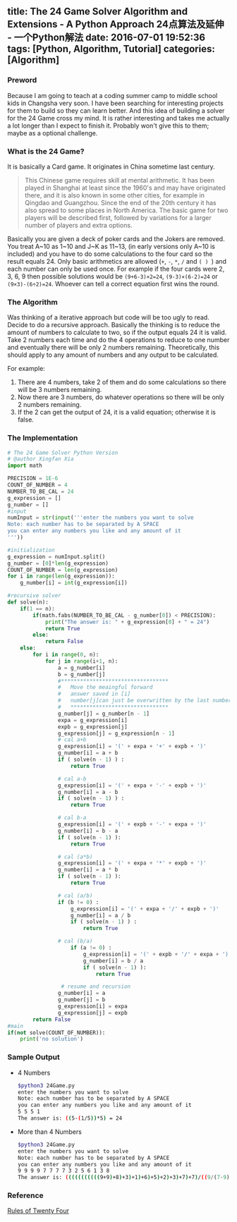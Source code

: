 title: The 24 Game Solver Algorithm and Extensions - A Python Approach 24点算法及延伸 - 一个Python解法
date: 2016-07-01 19:52:36
tags: [Python, Algorithm, Tutorial]
categories: [Algorithm]
---

### Preword

Because I am going to teach at a coding summer camp to middle school kids in Changsha very soon. I have been searching for interesting projects for them to build so they can learn better. And this idea of building a solver for the 24 Game cross my mind. It is rather interesting and takes me actually a lot longer than I expect to finish it.  Probably won't give this to them; maybe as a optional challenge.

<!--more-->

### What is the 24 Game?

It is basically a Card game. It originates in China sometime last century.

> This Chinese game requires skill at mental arithmetic. It has been played in Shanghai at least since the 1960's and may have originated there, and it is also known in some other cities, for example in Qingdao and Guangzhou. Since the end of the 20th century it has also spread to some places in North America. The basic game for two players will be described first, followed by variations for a larger number of players and extra options.

Basically you are given a deck of poker cards and the Jokers are removed. You treat A~10 as 1~10 and J~K as 11~13, (in early versions only A~10 is included) and you have to do some calculations to the four card so the result equals 24. Only basic arithmetics are allowed (`+`, `-`, `*`, `/` and `( ) `) and each number can only be used once. For example if the four cards were 2, 3, 6, 9 then possible solutions would be `(9+6-3)×2=24`,  `(9-3)×(6-2)=24` or `(9×3)-(6÷2)=24`. Whoever can tell a correct equation first wins the round.

### The Algorithm

Was thinking of a iterative approach but code will be too ugly to read. Decide to do a recursive approach. Basically the thinking is to reduce the amount of numbers to calculate to two, so if the output equals 24 it is valid. Take 2 numbers each time and do the 4 operations to reduce to one number and eventually there will be only 2 numbers remaining. Theoretically, this should apply to any amount of numbers and any output to be calculated.

For example:

1. There are 4 numbers, take 2 of them and do some calculations so there will be 3 numbers remaining.
2. Now there are 3 numbers, do whatever operations so there will be only 2 numbers remaining.
3. If the 2 can get the output of 24, it is a valid equation; otherwise it is false.

### The Implementation 

```python
# The 24 Game Solver Python Version
# @author Xingfan Xia
import math

PRECISION = 1E-6
COUNT_OF_NUMBER = 4
NUMBER_TO_BE_CAL = 24
g_expression = []
g_number = []
#input
numInput = str(input('''enter the numbers you want to solve
Note: each number has to be separated by A SPACE
you can enter any numbers you like and any amount of it
'''))

#initialization
g_expression = numInput.split()
g_number = [0]*len(g_expression)
COUNT_OF_NUMBER = len(g_expression)
for i in range(len(g_expression)):
    g_number[i] = int(g_expression[i])

#recursive solver
def solve(n):
    if(1 == n):
        if(math.fabs(NUMBER_TO_BE_CAL - g_number[0]) < PRECISION):
            print("The answer is: " + g_expression[0] + " = 24")
            return True
        else:
            return False
    else:
        for i in range(0, n):
            for j in range(i+1, n):
                a = g_number[i]
                b = g_number[j]
                #**********************************
                #   Move the meaingful forward
                #   answer saved in [i]
                #   number[j]can just be overwritten by the last number
                #   *******************************
                g_number[j] = g_number[n - 1]
                expa = g_expression[i]
                expb = g_expression[j]
                g_expression[j] = g_expression[n - 1]
                # cal a+b
                g_expression[i] = '(' + expa + '+' + expb + ')'
                g_number[i] = a + b
                if ( solve(n - 1) ) :
                    return True

                # cal a-b
                g_expression[i] = '(' + expa + '-' + expb + ')'
                g_number[i] = a - b
                if ( solve(n - 1) ) :
                    return True

                # cal b-a
                g_expression[i] = '(' + expb + '-' + expa + ')'
                g_number[i] = b - a
                if ( solve(n - 1) ):
                    return True

                # cal (a*b)
                g_expression[i] = '(' + expa + '*' + expb + ')'
                g_number[i] = a * b
                if ( solve(n - 1) ):
                    return True

                # cal (a/b)
                if (b != 0) :
                    g_expression[i] = '(' + expa + '/' + expb + ')'
                    g_number[i] = a / b
                    if ( solve(n - 1) ) :
                        return True

                # cal (b/a)
                    if (a != 0) :
                        g_expression[i] = '(' + expb + '/' + expa + ')'
                        g_number[i] = b / a
                        if ( solve(n - 1) ):
                            return True

                 # resume and recursion
                g_number[i] = a
                g_number[j] = b
                g_expression[i] = expa
                g_expression[j] = expb
        return False
#main
if(not solve(COUNT_OF_NUMBER)):
    print('no solution')
```

### Sample Output

- 4 Numbers

  ```bash
  $python3 24Game.py
  enter the numbers you want to solve
  Note: each number has to be separated by A SPACE
  you can enter any numbers you like and any amount of it
  5 5 5 1
  The answer is: ((5-(1/5))*5) = 24
  ```

- More than 4 Numbers

  ```bash
  $python3 24Game.py
  enter the numbers you want to solve
  Note: each number has to be separated by A SPACE
  you can enter any numbers you like and any amount of it
  9 9 9 9 7 7 7 7 3 2 5 6 1 3 8
  The answer is: (((((((((((9+9)+8)+3)+1)+6)+5)+2)+3)+7)+7)/((9/(7-9))+7)) = 24
  ```

### Reference

[Rules of Twenty Four](https://www.pagat.com/adders/24.html)
